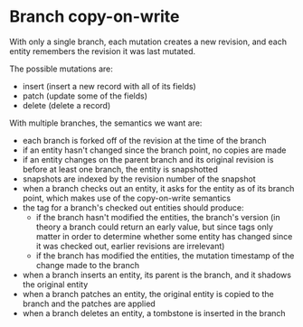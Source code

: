# Branch copy-on-write

With only a single branch, each mutation creates a new revision, and each entity remembers the revision it was last mutated.

The possible mutations are:

- insert (insert a new record with all of its fields)
- patch (update some of the fields)
- delete (delete a record)

With multiple branches, the semantics we want are:

- each branch is forked off of the revision at the time of the branch
- if an entity hasn't changed since the branch point, no copies are made
- if an entity changes on the parent branch and its original revision is before
  at least one branch, the entity is snapshotted
- snapshots are indexed by the revision number of the snapshot
- when a branch checks out an entity, it asks for the entity as of its branch
  point, which makes use of the copy-on-write semantics
- the tag for a branch's checked out entities should produce:
  - if the branch hasn't modified the entities, the branch's version (in theory
    a branch could return an early value, but since tags only matter in order
    to determine whether some entity has changed since it was checked out, earlier
    revisions are irrelevant)
  - if the branch has modified the entities, the mutation timestamp of the change
    made to the branch
- when a branch inserts an entity, its parent is the branch, and it shadows the
  original entity
- when a branch patches an entity, the original entity is copied to the branch and
  the patches are applied
- when a branch deletes an entity, a tombstone is inserted in the branch
